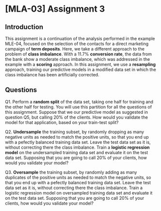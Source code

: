 # [MLA-03] Assignment 3

## Introduction

This assignment is a continuation of the analysis performed in the example MLE-04, focused on the selection of the contacts for a direct marketing campaign of **term deposits**. Here, we take a different approach to the problem of **class imbalance**. With a 11.7% **conversion rate**, the data from the bank show a moderate class imbalance, which was addressed in the example with a **scoring** approach. In this assignment, we use a **resampling** approach, training our predictive models in a modified data set in which the class imbalance has been artificially corrected.

## Questions

Q1. Perform a **random split** of the data set, taking one half for training and the other half for testing. You will use this partition for all the questions of this assignment. Suppose that we our predictive model as suggested in question Q5, but calling 20% of the clients. How would you validate the model for that application, based on your train-test split?

Q2. **Undersample** the training subset, by randomly dropping as many negative units as needed to match the positive units, so that you end up with a pefectly balanced training data set. Leave the test data set as it is, without correcting there the class imbalance. Train a **logistic regression model** on the undersampled training data set and evaluate it on the test data set. Supposing that you are going to call 20% of your clients, how would you validate your model?

Q3. **Oversample** the training subset, by randomly adding as many duplicates of the positive units as needed to match the negative units, so that you end up with a pefectly balanced training data set. Leave the test data set as it is, without correcting there the class imbalance. Train a logistic regression model on oversampled training data set and evaluate it on the test data set. Supposing that you are going to call 20% of your clients, how would you validate your model?
